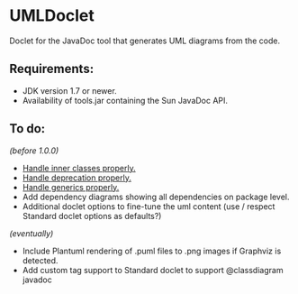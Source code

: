 # UMLDoclet
Doclet for the JavaDoc tool that generates UML diagrams from the code.

## Requirements:

- JDK version 1.7 or newer.
- Availability of tools.jar containing the Sun JavaDoc API.

## To do:

_(before 1.0.0)_

- [Handle inner classes properly.](https://github.com/talsma-ict/umldoclet/issues/1)
- [Handle deprecation properly.](https://github.com/talsma-ict/umldoclet/issues/2)
- [Handle generics properly.](https://github.com/talsma-ict/umldoclet/issues/3)
- Add dependency diagrams showing all dependencies on package level.
- Additional doclet options to fine-tune the uml content (use / respect Standard doclet options as defaults?)

_(eventually)_

- Include Plantuml rendering of .puml files to .png images if Graphviz is detected.
- Add custom tag support to Standard doclet to support @classdiagram javadoc
